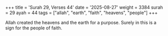 +++
title = 'Surah 29, Verses 44'
date = '2025-08-27'
weight = 3384
surah = 29
ayah = 44
tags = ["allah", "earth", "faith", "heavens", "people"]
+++

Allah created the heavens and the earth for a purpose. Surely in this is a sign for the people of faith.